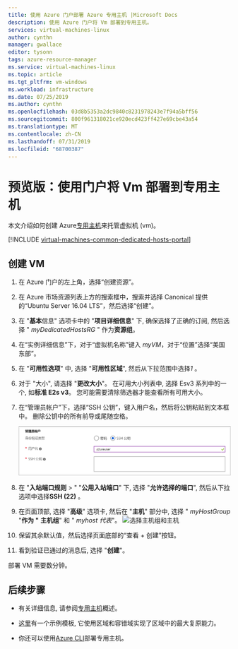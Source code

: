 ```yaml
---
title: 使用 Azure 门户部署 Azure 专用主机 |Microsoft Docs
description: 使用 Azure 门户将 Vm 部署到专用主机。
services: virtual-machines-linux
author: cynthn
manager: gwallace
editor: tysonn
tags: azure-resource-manager
ms.service: virtual-machines-linux
ms.topic: article
ms.tgt_pltfrm: vm-windows
ms.workload: infrastructure
ms.date: 07/25/2019
ms.author: cynthn
ms.openlocfilehash: 03d8b5353a2dc9840c8231978243e7f94a5bff56
ms.sourcegitcommit: 800f961318021ce920ecd423ff427e69cbe43a54
ms.translationtype: MT
ms.contentlocale: zh-CN
ms.lasthandoff: 07/31/2019
ms.locfileid: "68700387"
---
```

# <a name="preview-deploy-vms-to-dedicated-hosts-using-the-portal"></a>预览版：使用门户将 Vm 部署到专用主机

本文介绍如何创建 Azure[专用主机](dedicated-hosts.md)来托管虚拟机 (vm)。 

[!INCLUDE [virtual-machines-common-dedicated-hosts-portal](../../../includes/virtual-machines-common-dedicated-hosts-portal.md)]

## <a name="create-a-vm"></a>创建 VM

1. 在 Azure 门户的左上角，选择“创建资源”。
1. 在 Azure 市场资源列表上方的搜索框中，搜索并选择 Canonical 提供的“Ubuntu Server 16.04 LTS”，然后选择“创建”。
1. 在 "**基本**信息" 选项卡中的 "**项目详细信息**" 下, 确保选择了正确的订阅, 然后选择 " *myDedicatedHostsRG* " 作为**资源组**。 
1. 在“实例详细信息”下，对于“虚拟机名称”键入 *myVM*，对于“位置”选择“美国东部”。
1. 在 "**可用性选项**" 中, 选择 "**可用性区域**", 然后从下拉范围中选择*1* 。
1. 对于 "大小", 请选择 "**更改大小**"。 在可用大小列表中, 选择 Esv3 系列中的一个, 如**标准 E2s v3**。 您可能需要清除筛选器才能查看所有可用大小。
1. 在“管理员帐户”下，选择“SSH 公钥”，键入用户名，然后将公钥粘贴到文本框中。 删除公钥中的所有前导或尾随空格。

    ![管理员帐户](./media/quick-create-portal/administrator-account.png)

1. 在 "**入站端口规则** > " "**公用入站端口**" 下, 选择 "**允许选择的端口**", 然后从下拉选项中选择**SSH (22)** 。 
1. 在页面顶部, 选择 "**高级**" 选项卡, 然后在 "**主机**" 部分中, 选择 " *myHostGroup* "**作为 "** **主机组**" 和 " *myhost 代表*"。 
    ![选择主机组和主机](./media/dedicated-hosts-portal/advanced.png)
1. 保留其余默认值，然后选择页面底部的“查看 + 创建”按钮。
1. 看到验证已通过的消息后, 选择 "**创建**"。

部署 VM 需要数分钟。

## <a name="next-steps"></a>后续步骤

- 有关详细信息, 请参阅[专用主机](dedicated-hosts.md)概述。

- [这里](https://github.com/Azure/azure-quickstart-templates/blob/master/201-vm-dedicated-hosts/README.md)有一个示例模板, 它使用区域和容错域实现了区域中的最大复原能力。

- 你还可以使用[Azure CLI](dedicated-hosts-cli.md)部署专用主机。



